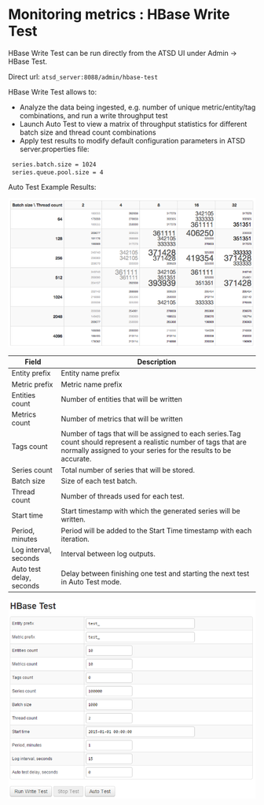 # Monitoring metrics : HBase Write Test


HBase Write Test can be run directly from the ATSD UI under Admin -\>
HBase Test.

Direct url: `atsd_server:8088/admin/hbase-test`

HBase Write Test allows to:

-   Analyze the data being ingested, e.g. number of unique
    metric/entity/tag combinations, and run a write throughput test
-   Launch Auto Test to view a matrix of throughput statistics for
    different batch size and thread count combinations
-   Apply test results to modify default configuration parameters in
    ATSD server.properties file:

```properties
 series.batch.size = 1024                                                 
 series.queue.pool.size = 4                                               
```

Auto Test Example Results:

![](images/auto-test-1.png "auto-test-1")

| Field | Description |
| --- | --- |
| Entity prefix | Entity name prefix |
| Metric prefix | Metric name prefix |
| Entities count | Number of entities that will be written |
| Metrics count | Number of metrics that will be written |
| Tags count | Number of tags that will be assigned to each series.Tag count should represent a realistic number of tags that are normally assigned to your series for the results to be accurate. |
| Series count | Total number of series that will be stored. |
| Batch size | Size of each test batch. |
| Thread count | Number of threads used for each test. |
| Start time | Start timestamp with which the generated series will be written. |
| Period, minutes | Period will be added to the Start Time timestamp with each iteration. |
| Log interval, seconds | Interval between log outputs. |
| Auto test delay, seconds | Delay between finishing one test and starting the next test in Auto Test mode. |

![](images/hbase_test_atsd.png "hbase_test_atsd")
